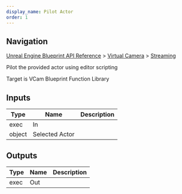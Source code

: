 ```yaml
---
display_name: Pilot Actor
order: 1
---
```

## Navigation

[Unreal Engine Blueprint API Reference](https://dev.epicgames.com/documentation/en-us/unreal-engine/BlueprintAPI) > [Virtual Camera](https://dev.epicgames.com/documentation/en-us/unreal-engine/BlueprintAPI/VirtualCamera) > [Streaming](https://dev.epicgames.com/documentation/en-us/unreal-engine/BlueprintAPI/VirtualCamera/Streaming)

Pilot the provided actor using editor scripting

Target is VCam Blueprint Function Library

## Inputs

| Type | Name | Description |
| --- | --- | --- |
| exec | In |  |
| object | Selected Actor |  |

## Outputs

| Type | Name | Description |
| --- | --- | --- |
| exec | Out |  |
